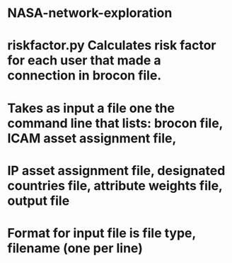 # NASA-network-exploration
# riskfactor.py  Calculates risk factor for each user that made a connection in brocon file.
#                Takes as input a file one the command line that lists: brocon file, ICAM asset assignment file,
#                IP asset assignment file, designated countries file, attribute weights file, output file
#                Format for input file is file type, filename (one per line)
